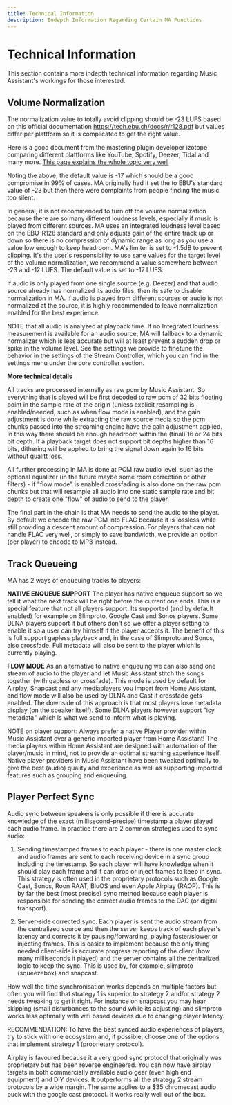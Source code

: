 ```yaml
---
title: Technical Information
description: Indepth Information Regarding Certain MA Functions
---
```


# Technical Information

This section contains more indepth technical information regarding Music Assistant's workings for those interested.

## Volume Normalization

The normalization value to totally avoid clipping should be -23 LUFS based on this official documentation https://tech.ebu.ch/docs/r/r128.pdf but values differ per plattform so it is complicated to get the right value.

Here is a good document from the mastering plugin developer izotope comparing different plattforms like YouTube, Spotify, Deezer, Tidal and many more. [This page explains the whole topic very well](https://www.izotope.com/en/learn/mastering-for-streaming-platforms.html#loudness-specifications-by-streaming-platform)

Noting the above, the default value is -17 which should be a good compromise in 99% of cases. MA originally had it set the to EBU's standard value of -23 but then there were complaints from people finding the music too silent.

In general, it is not recommended to turn off the volume normalization because there are so many different loudness levels, especially if music is played from different sources. MA uses an integrated loudness level based on the EBU-R128 standard and only adjusts gain of the entire track up or down so there is no compression of dynamic range as long as you use a value low enough to keep headroom. MA's limiter is set to -1.5dB to prevent clipping. It's the user's responsibility to use sane values for the target level of the volume normalization, we recommend a value somewhere between -23 and -12 LUFS. The default value is set to -17 LUFS.

If audio is only played from one single source (e.g. Deezer) and that audio source already has normalized its audio files, then its safe to disable normalization in MA. If audio is played from different sources or audio is not normalized at the source, it is highly recommended to leave normalization enabled for the best experience.

NOTE that all audio is analyzed at playback time. If no Integrated loudness measurement is available for an audio source, MA will fallback to a dynamic normalizer which is less accurate but will at least prevent a sudden drop or spike in the volume level. See the settings we provide to finetune the behavior in the settings of the Stream Controller, which you can find in the settings menu under the core controller section.

**More technical details**

All tracks are processed internally as raw pcm by Music Assistant. So everything that is played will be first decoded to raw pcm of 32 bits floating point in the sample rate of the origin (unless explicit resampling is enabled/needed, such as when flow mode is enabled), and the gain adjustment is done while extracting the raw source media so the pcm chunks passed into the streaming engine have the gain adjustment applied. In this way there should be enough headroom within the (final) 16 or 24 bits bit depth. If a playback target does not support bit depths higher than 16 bits, dithering will be applied to bring the signal down again to 16 bits without qualitt loss.

All further processing in MA is done at PCM raw audio level, such as the optional equalizer (in the future maybe some room correction or other filters) - if "flow mode" is enabled crossfading is also done on the raw pcm chunks but that will resample all audio into one static sample rate and bit depth to create one "flow" of audio to send to the player.

The final part in the chain is that MA needs to send the audio to the player. By default we encode the raw PCM into FLAC because it is lossless while still providing a descent amount of compression. For players that can not handle FLAC very well, or simply to save bandwidth, we provide an option (per player) to encode to MP3 instead.

## Track Queueing

MA has 2 ways of enqueuing tracks to players:

**NATIVE ENQUEUE SUPPORT**
The player has native enqueue support so we tell it what the next track will be right before the current one ends. This is a special feature that not all players support. Its supported (and by default enabled) for example on Slimproto, Google Cast and Sonos players. Some DLNA players support it but others don't so we offer a player setting to enable it so a user can try himself if the player accepts it. The benefit of this is full support gapless playback and, in the case of Slimproto and Sonos, also crossfade. Full metadata will also be sent to the player which is currently playing.

**FLOW MODE**
As an alternative to native enqueuing we can also send one stream of audio to the player and let Music Assistant stitch the songs together (with gapless or crossfade). This mode is used by default for Airplay, Snapcast and any mediaplayers you import from Home Assistant, and flow mode will also be used by DLNA and Cast if crossfade gets enabled. The downside of this approach is that most players lose metadata display (on the speaker itself). Some DLNA players however support "icy metadata" which is what we send to inform what is playing. 

NOTE on player support: Always prefer a native Player provider within Music Assistant over a generic imported player from Home Assistant!
The media players within Home Assistant are designed with automation of the player/music in mind, not to provide an optimal streaming experience itself.
Native player providers in Music Assistant have been tweaked optimally to give the best (audio) quality and experience as well as supporting imported features such as grouping and enqueuing.

## Player Perfect Sync

Audio sync between speakers is only possible if there is accurate knowledge of the exact (millisecond-precise) timestamp a player played each audio frame. In practice there are 2 common strategies used to sync audio:

1) Sending timestamped frames to each player - there is one master clock and audio frames are sent to each receiving device in a sync group including the timestamp. So each player will have knowledge when it should play each frame and it can drop or inject frames to keep in sync. This strategy is often used in the proprietary protocols such as Google Cast, Sonos, Roon RAAT, BluOS and even Apple Airplay (RAOP).
This is by far the best (most precise) sync method because each player is responsible for sending the correct audio frames to the DAC (or digital transport).

2) Server-side corrected sync. Each player is sent the audio stream from the centralized source and then the server keeps track of each player's latency and corrects it by pausing/forwarding, playing faster/slower or injecting frames. This is easier to implement because the only thing needed client-side is accurate progress reporting of the client (how many milliseconds it played) and the server contains all the centralized logic to keep the sync. This is used by, for example, slimproto (squeezebox) and snapcast.

How well the time synchronisation works depends on multiple factors but often you will find that strategy 1 is superior to strategy 2 and/or strategy 2 needs tweaking to get it right. For instance on snapcast you may hear skipping (small disturbances to the sound while its adjusting) and slimproto works less optimally with wifi based devices due to changing player latency.

RECOMMENDATION: To have the best synced audio experiences of players, try to stick with one ecosystem and, if possible, choose one of the options that implement strategy 1 (proprietary protocol). 

Airplay is favoured because it a very good sync protocol that originally was proprietary but has been reverse engineered. You can now have airplay targets in both commercially available audio gear (even high end equipment) and DIY devices. It outperforms all the strategy 2 stream protocols by a wide margin. The same applies to a $35 chromecast audio puck with the google cast protocol. It works really well out of the box.
